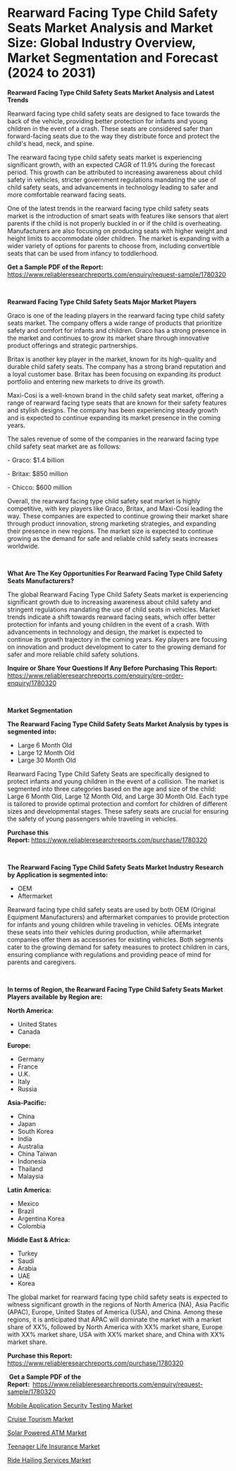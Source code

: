 <p><h1>Rearward Facing Type Child Safety Seats Market Analysis and Market Size: Global Industry Overview, Market Segmentation and Forecast (2024 to 2031)</h1></p><p><strong>Rearward Facing Type Child Safety Seats Market Analysis and Latest Trends</strong></p>
<p><p>Rearward facing type child safety seats are designed to face towards the back of the vehicle, providing better protection for infants and young children in the event of a crash. These seats are considered safer than forward-facing seats due to the way they distribute force and protect the child's head, neck, and spine.</p><p>The rearward facing type child safety seats market is experiencing significant growth, with an expected CAGR of 11.9% during the forecast period. This growth can be attributed to increasing awareness about child safety in vehicles, stricter government regulations mandating the use of child safety seats, and advancements in technology leading to safer and more comfortable rearward facing seats. </p><p>One of the latest trends in the rearward facing type child safety seats market is the introduction of smart seats with features like sensors that alert parents if the child is not properly buckled in or if the child is overheating. Manufacturers are also focusing on producing seats with higher weight and height limits to accommodate older children. The market is expanding with a wider variety of options for parents to choose from, including convertible seats that can be used from infancy to toddlerhood.</p></p>
<p><strong>Get a Sample PDF of the Report:&nbsp;</strong> <a href="https://www.reliableresearchreports.com/enquiry/request-sample/1780320">https://www.reliableresearchreports.com/enquiry/request-sample/1780320</a></p>
<p>&nbsp;</p>
<p><strong>Rearward Facing Type Child Safety Seats Major Market Players</strong></p>
<p><p>Graco is one of the leading players in the rearward facing type child safety seats market. The company offers a wide range of products that prioritize safety and comfort for infants and children. Graco has a strong presence in the market and continues to grow its market share through innovative product offerings and strategic partnerships.</p><p>Britax is another key player in the market, known for its high-quality and durable child safety seats. The company has a strong brand reputation and a loyal customer base. Britax has been focusing on expanding its product portfolio and entering new markets to drive its growth.</p><p>Maxi-Cosi is a well-known brand in the child safety seat market, offering a range of rearward facing type seats that are known for their safety features and stylish designs. The company has been experiencing steady growth and is expected to continue expanding its market presence in the coming years.</p><p>The sales revenue of some of the companies in the rearward facing type child safety seat market are as follows:</p><p>- Graco: $1.4 billion</p><p>- Britax: $850 million</p><p>- Chicco: $600 million</p><p>Overall, the rearward facing type child safety seat market is highly competitive, with key players like Graco, Britax, and Maxi-Cosi leading the way. These companies are expected to continue growing their market share through product innovation, strong marketing strategies, and expanding their presence in new regions. The market size is expected to continue growing as the demand for safe and reliable child safety seats increases worldwide.</p></p>
<p>&nbsp;</p>
<p><strong>What Are The Key Opportunities For Rearward Facing Type Child Safety Seats Manufacturers?</strong></p>
<p><p>The global Rearward Facing Type Child Safety Seats market is experiencing significant growth due to increasing awareness about child safety and stringent regulations mandating the use of child seats in vehicles. Market trends indicate a shift towards rearward facing seats, which offer better protection for infants and young children in the event of a crash. With advancements in technology and design, the market is expected to continue its growth trajectory in the coming years. Key players are focusing on innovation and product development to cater to the growing demand for safer and more reliable child safety solutions.</p></p>
<p><strong>Inquire or Share Your Questions If Any Before Purchasing This Report:</strong> <a href="https://www.reliableresearchreports.com/enquiry/pre-order-enquiry/1780320">https://www.reliableresearchreports.com/enquiry/pre-order-enquiry/1780320</a></p>
<p>&nbsp;</p>
<p><strong>Market Segmentation</strong></p>
<p><strong>The Rearward Facing Type Child Safety Seats Market Analysis by types is segmented into:</strong></p>
<p><ul><li>Large 6 Month Old</li><li>Large 12 Month Old</li><li>Large 30 Month Old</li></ul></p>
<p><p>Rearward Facing Type Child Safety Seats are specifically designed to protect infants and young children in the event of a collision. The market is segmented into three categories based on the age and size of the child: Large 6 Month Old, Large 12 Month Old, and Large 30 Month Old. Each type is tailored to provide optimal protection and comfort for children of different sizes and developmental stages. These safety seats are crucial for ensuring the safety of young passengers while traveling in vehicles.</p></p>
<p><strong>Purchase this Report:&nbsp;</strong><a href="https://www.reliableresearchreports.com/purchase/1780320">https://www.reliableresearchreports.com/purchase/1780320</a></p>
<p>&nbsp;</p>
<p><strong>The Rearward Facing Type Child Safety Seats Market Industry Research by Application is segmented into:</strong></p>
<p><ul><li>OEM</li><li>Aftermarket</li></ul></p>
<p><p>Rearward facing type child safety seats are used by both OEM (Original Equipment Manufacturers) and aftermarket companies to provide protection for infants and young children while traveling in vehicles. OEMs integrate these seats into their vehicles during production, while aftermarket companies offer them as accessories for existing vehicles. Both segments cater to the growing demand for safety measures to protect children in cars, ensuring compliance with regulations and providing peace of mind for parents and caregivers.</p></p>
<p>&nbsp;</p>
<p><strong>In terms of Region, the Rearward Facing Type Child Safety Seats Market Players available by Region are:</strong></p>
<p>
    <p> <strong> North America: </strong>
        <ul>
            <li>United States</li>
            <li>Canada</li>
        </ul>
        </p> 
    <p> <strong> Europe: </strong>
        <ul>
            <li>Germany</li>
            <li>France</li>
            <li>U.K.</li>
            <li>Italy</li>
            <li>Russia</li>
        </ul>
        </p> 
    <p> <strong> Asia-Pacific: </strong>
        <ul>
            <li>China</li>
            <li>Japan</li>
            <li>South Korea</li>
            <li>India</li>
            <li>Australia</li>
            <li>China Taiwan</li>
            <li>Indonesia</li>
            <li>Thailand</li>
            <li>Malaysia</li>
        </ul>
        </p> 
    <p> <strong> Latin America: </strong>
        <ul>
            <li>Mexico</li>
            <li>Brazil</li>
            <li>Argentina Korea</li>
            <li>Colombia</li>
        </ul>
        </p> 
    <p> <strong> Middle East & Africa: </strong>
        <ul>
            <li>Turkey</li>
            <li>Saudi</li>
            <li>Arabia</li>
            <li>UAE</li>
            <li>Korea</li>
        </ul>
    </p>
    </p>
<p><p>The global market for rearward facing type child safety seats is expected to witness significant growth in the regions of North America (NA), Asia Pacific (APAC), Europe, United States of America (USA), and China. Among these regions, it is anticipated that APAC will dominate the market with a market share of XX%, followed by North America with XX% market share, Europe with XX% market share, USA with XX% market share, and China with XX% market share.</p></p>
<p><strong>Purchase this Report: </strong><a href="https://www.reliableresearchreports.com/purchase/1780320">https://www.reliableresearchreports.com/purchase/1780320</a></p>
<p>&nbsp;<strong>Get a Sample PDF of the Report:&nbsp;&nbsp;</strong><a href="https://www.reliableresearchreports.com/enquiry/request-sample/1780320">https://www.reliableresearchreports.com/enquiry/request-sample/1780320</a></p>
<p><strong></strong></p>
<p><p><a href="https://medium.com/@kyliemorgan1913/mobile-application-security-testing-nbsp-market-focuses-on-market-share-size-and-projected-f7b6e99b8d19">Mobile Application Security Testing Market</a></p><p><a href="https://medium.com/@dylangilbert65/cruise-tourism-market-exploring-market-share-market-trends-and-future-growth-67a76f4d9fcd">Cruise Tourism Market</a></p><p><a href="https://medium.com/@kejsioni/solar-powered-atm-market-exploring-market-share-market-trends-and-future-growth-7e5903bd93c0">Solar Powered ATM Market</a></p><p><a href="https://medium.com/@kejsioni/teenager-life-insurance-market-analysis-its-cagr-market-segmentation-and-global-industry-overview-245b9770e694">Teenager Life Insurance Market</a></p><p><a href="https://medium.com/@dylangilbert65/ride-hailing-services-market-furnishes-information-on-market-share-market-trends-and-market-31b28ab2bd3e">Ride Hailing Services Market</a></p></p>